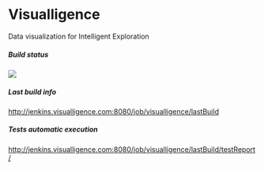 # Visualligence

Data visualization for Intelligent Exploration

##### Build status

<img src="http://jenkins.visualligence.com:8080/job/visualligence/lastBuild/buildStatus"/>

##### Last build info

http://jenkins.visualligence.com:8080/job/visualligence/lastBuild

##### Tests automatic execution

http://jenkins.visualligence.com:8080/job/visualligence/lastBuild/testReport/


